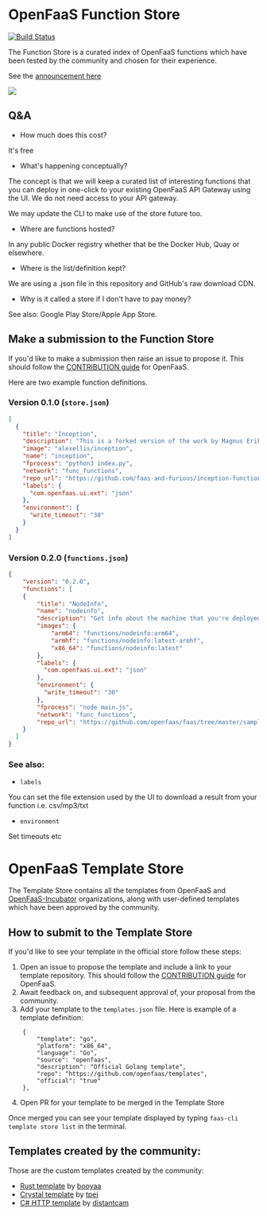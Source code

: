 # OpenFaaS Function Store

[![Build Status](https://travis-ci.org/openfaas/store.svg?branch=master)](https://travis-ci.org/openfaas/store)

The Function Store is a curated index of OpenFaaS functions which have been tested by the community and chosen for their experience.

See the [announcement here](https://twitter.com/alexellisuk/status/936160369516654592)

![](https://pbs.twimg.com/media/DP3od15X4AEXoDI.jpg)

## Q&A

* How much does this cost?

It's free

* What's happening conceptually?

The concept is that we will keep a curated list of interesting functions that you can deploy in one-click to your existing OpenFaaS API Gateway using the UI. We do not need access to your API gateway.

We may update the CLI to make use of the store future too.

* Where are functions hosted?

In any public Docker registry whether that be the Docker Hub, Quay or elsewhere.

* Where is the list/definition kept?

We are using a .json file in this repository and GitHub's raw download CDN.

* Why is it called a store if I don't have to pay money?

See also: Google Play Store/Apple App Store.

## Make a submission to the Function Store

If you'd like to make a submission then raise an issue to propose it. This should follow the [CONTRIBUTION guide](https://github.com/openfaas/faas/blob/master/CONTRIBUTING.md) for OpenFaaS.

Here are two example function definitions.

### Version 0.1.0 (`store.json`)

```json
[
  {
    "title": "Inception",
    "description": "This is a forked version of the work by Magnus Erik Hvass Pedersen - it has been re-packaged as an OpenFaaS serverless function.",
    "image": "alexellis/inception",
    "name": "inception",
    "fprocess": "python3 index.py",
    "network": "func_functions",
    "repo_url": "https://github.com/faas-and-furious/inception-function",
    "labels": {
      "com.openfaas.ui.ext": "json"
    },
    "environment": {
      "write_timeout": "30"
    }
  }
]
```

### Version 0.2.0 (`functions.json`)

```json
{
    "version": "0.2.0",
    "functions": [
    {
        "title": "NodeInfo",
        "name": "nodeinfo",
        "description": "Get info about the machine that you're deployed on. Tells CPU count, hostname, OS, and Uptime",
        "images": {
            "arm64": "functions/nodeinfo:arm64",
            "armhf": "functions/nodeinfo:latest-armhf",
            "x86_64": "functions/nodeinfo:latest"
        },
        "labels": {
          "com.openfaas.ui.ext": "json"
        },
        "environment": {
          "write_timeout": "30"
        },
        "fprocess": "node main.js",
        "network": "func_functions",
        "repo_url": "https://github.com/openfaas/faas/tree/master/sample-functions/NodeInfo"
    }
  ]
}
```

### See also:

* `labels`

You can set the file extension used by the UI to download a result from your function i.e. csv/mp3/txt

* `environment`

Set timeouts etc

# OpenFaaS Template Store

The Template Store contains all the templates from OpenFaaS and [OpenFaaS-Incubator](https://github.com/openfaas-incubator) organizations, along with user-defined templates which have been approved by the community.

## How to submit to the Template Store

If you'd like to see your template in the official store follow these steps:

1. Open an issue to propose the template and include a link to your template repository. This should follow the [CONTRIBUTION guide](https://github.com/openfaas/faas/blob/master/CONTRIBUTING.md) for OpenFaaS.
2. Await feedback on, and subsequent approval of, your proposal from the community.
3. Add your template to the `templates.json` file. Here is example of a template definition:
```
    {
        "template": "go",
        "platform": "x86_64",
        "language": "Go",
        "source": "openfaas",
        "description": "Official Golang template",
        "repo": "https://github.com/openfaas/templates",
        "official": "true"
    },
```
4. Open PR for your template to be merged in the Template Store

Once merged you can see your template displayed by typing `faas-cli template store list` in the terminal.

## Templates created by the community:

Those are the custom templates created by the community:

* [Rust template](https://github.com/booyaa/openfaas-rust-template) by [booyaa](https://github.com/booyaa/)
* [Crystal template](https://github.com/tpei/crystal_openfaas) by [tpei](https://github.com/tpei/)
* [C# HTTP template](https://github.com/distantcam/csharp-httprequest-template) by [distantcam](https://github.com/distantcam/)